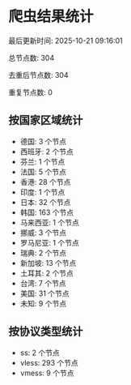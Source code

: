 # 爬虫结果统计

最后更新时间: 2025-10-21 09:16:01

总节点数: 304

去重后节点数: 304

重复节点数: 0

## 按国家区域统计

- 德国: 3 个节点
- 西班牙: 2 个节点
- 芬兰: 1 个节点
- 法国: 5 个节点
- 香港: 28 个节点
- 印度: 1 个节点
- 日本: 32 个节点
- 韩国: 163 个节点
- 马来西亚: 1 个节点
- 挪威: 3 个节点
- 罗马尼亚: 1 个节点
- 瑞典: 2 个节点
- 新加坡: 13 个节点
- 土耳其: 2 个节点
- 台湾: 7 个节点
- 美国: 31 个节点
- 未知: 9 个节点

## 按协议类型统计

- ss: 2 个节点
- vless: 293 个节点
- vmess: 9 个节点
